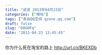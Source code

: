 ```yaml
---
title: "说说 2013年04月23日"
categories: ["嘀咕"]
tags: ["来自QQ空间 qzone.qq.com"]
draft: false
slug: "D8GHFq"
date: "2013-04-23 13:45:45"
---
```


你为什么死在淘宝的路上 http://url.cn/BKEXDb
